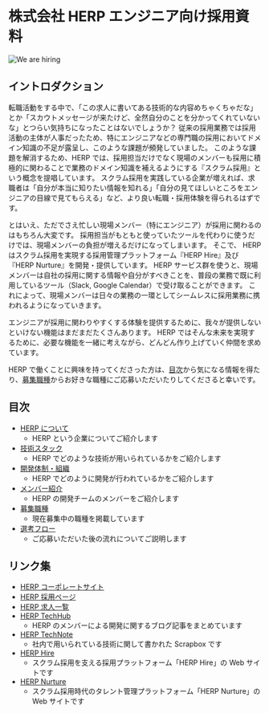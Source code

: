 # 株式会社 HERP エンジニア向け採用資料

![We are hiring](https://img.shields.io/badge/status-hiring-brightgreen)

## イントロダクション

転職活動をする中で、「この求人に書いてある技術的な内容めちゃくちゃだな」とか「スカウトメッセージが来たけど、全然自分のことを分かってくれていないな」とつらい気持ちになったことはないでしょうか？
従来の採用業務では採用活動の主体が人事だったため、特にエンジニアなどの専門職の採用においてドメイン知識の不足が露呈し、このような課題が頻発していました。
このような課題を解消するため、HERP では、採用担当だけでなく現場のメンバーも採用に積極的に関わることで業務のドメイン知識を補えるようにする『スクラム採用』という概念を提唱しています。
スクラム採用を実践している企業が増えれば、求職者は「自分が本当に知りたい情報を知れる」「自分の見てほしいところをエンジニアの目線で見てもらえる」など、より良い転職・採用体験を得られるはずです。

とはいえ、ただでさえ忙しい現場メンバー（特にエンジニア）が採用に関わるのはもちろん大変です。
採用担当がもともと使っていたツールを代わりに使うだけでは、現場メンバーの負担が増えるだけになってしまいます。
そこで、 HERP はスクラム採用を実現する採用管理プラットフォーム『HERP Hire』及び『HERP Nurture』を開発・提供しています。
HERP サービス群を使うと、現場メンバーは自社の採用に関する情報や自分がすべきことを、普段の業務で既に利用しているツール（Slack, Google Calendar）で受け取ることができます。
これによって、現場メンバーは日々の業務の一環としてシームレスに採用業務に携われるようになっていきます。

エンジニアが採用に関わりやすくする体験を提供するために、我々が提供しないといけない機能はまだまだたくさんあります。
HERP ではそんな未来を実現するために、必要な機能を一緒に考えながら、どんどん作り上げていく仲間を求めています。

HERP で働くことに興味を持ってくださった方は、[目次](https://github.com/herp-inc/engineering-careers/#%E7%9B%AE%E6%AC%A1)から気になる情報を得たり、[募集職種](./docs/jobs.md)からお好きな職種にご応募いただいたりしてくださると幸いです。

## 目次

- [HERP について](./docs/company.md)
  - HERP という企業についてご紹介します
- [技術スタック](./docs/technology-stack.md)
  - HERP でどのような技術が用いられているかをご紹介します
- [開発体制・組織](./docs/organization.md)
  - HERP でどのように開発が行われているかをご紹介します
- [メンバー紹介](./docs/members.md)
  - HERP の開発チームのメンバーをご紹介します
- [募集職種](./docs/jobs.md)
  - 現在募集中の職種を掲載しています
- [選考フロー](./docs/interviews.md)
  - ご応募いただいた後の流れについてご説明します

## リンク集

- [HERP コーポレートサイト](https://herp.co.jp/)
- [HERP 採用ページ](https://careers.herp.co.jp/)
- [HERP 求人一覧](https://herp.careers/v1/herpinc)
- [HERP TechHub](https://tech-hub.herp.co.jp/)
  - HERP のメンバーによる開発に関するブログ記事をまとめています
- [HERP TechNote](https://scrapbox.io/herp-technote/)
  - 社内で用いられている技術に関して書かれた Scrapbox です
- [HERP Hire](https://herp.cloud/)
  - スクラム採用を支える採用プラットフォーム「HERP Hire」の Web サイトです
- [HERP Nurture](https://lp.herp.cloud/nurture/)
  - スクラム採用時代のタレント管理プラットフォーム「HERP Nurture」の Web サイトです

